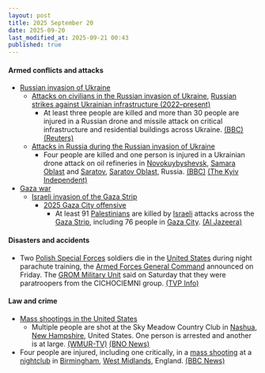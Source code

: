 ```yaml
---
layout: post
title: 2025 September 20
date: 2025-09-20
last_modified_at: 2025-09-21 00:43
published: true
---
```



#### Armed conflicts and attacks

* [Russian invasion of Ukraine](https://en.wikipedia.org/wiki/Russian_invasion_of_Ukraine "Russian invasion of Ukraine")
  * [Attacks on civilians in the Russian invasion of Ukraine](https://en.wikipedia.org/wiki/Attacks_on_civilians_in_the_Russian_invasion_of_Ukraine "Attacks on civilians in the Russian invasion of Ukraine"), [Russian strikes against Ukrainian infrastructure (2022–present)](https://en.wikipedia.org/wiki/Russian_strikes_against_Ukrainian_infrastructure_%282022%E2%80%93present%29 "Russian strikes against Ukrainian infrastructure (2022–present)")
    * At least three people are killed and more than 30 people are injured in a Russian drone and missile attack on critical infrastructure and residential buildings across Ukraine. [(BBC)](https://www.bbc.com/news/articles/ce3253gxqvwo) [(Reuters)](https://www.reuters.com/world/europe/russia-hits-ukraine-with-barrage-drones-missiles-kills-3-kyiv-says-2025-09-20/)
  * [Attacks in Russia during the Russian invasion of Ukraine](https://en.wikipedia.org/wiki/Attacks_in_Russia_during_the_Russian_invasion_of_Ukraine "Attacks in Russia during the Russian invasion of Ukraine")
    * Four people are killed and one person is injured in a Ukrainian drone attack on oil refineries in [Novokuybyshevsk](https://en.wikipedia.org/wiki/Novokuybyshevsk "Novokuybyshevsk"), [Samara Oblast](https://en.wikipedia.org/wiki/Samara_Oblast "Samara Oblast") and [Saratov](https://en.wikipedia.org/wiki/Saratov "Saratov"), [Saratov Oblast](https://en.wikipedia.org/wiki/Saratov_Oblast "Saratov Oblast"), Russia. [(BBC)](https://www.bbc.com/news/articles/ce3253gxqvwo) [(The Kyiv Independent)](https://kyivindependent.com/ukraine-reportedly-strike-oil-refinery-in-russia-saratov-oblast-explosions-reported-deep-inside-russia/)
* [Gaza war](https://en.wikipedia.org/wiki/Gaza_war "Gaza war")
  * [Israeli invasion of the Gaza Strip](https://en.wikipedia.org/wiki/Israeli_invasion_of_the_Gaza_Strip "Israeli invasion of the Gaza Strip")
    * [2025 Gaza City offensive](https://en.wikipedia.org/wiki/2025_Gaza_City_offensive "2025 Gaza City offensive")
      * At least 91 [Palestinians](https://en.wikipedia.org/wiki/Palestinians "Palestinians") are killed by [Israeli](https://en.wikipedia.org/wiki/Israel "Israel") attacks across the [Gaza Strip](https://en.wikipedia.org/wiki/Gaza_Strip "Gaza Strip"), including 76 people in [Gaza City](https://en.wikipedia.org/wiki/Gaza_City "Gaza City"). [(Al Jazeera)](https://www.aljazeera.com/news/2025/9/20/israeli-bombing-kills-over-90-palestinians-as-gaza-city-faces-destruction)

#### Disasters and accidents

* Two [Polish Special Forces](https://en.wikipedia.org/wiki/Polish_Special_Forces "Polish Special Forces") soldiers die in the [United States](https://en.wikipedia.org/wiki/United_States "United States") during night parachute training, the [Armed Forces General Command](https://en.wikipedia.org/wiki/Armed_Forces_General_Command_%28Poland%29 "Armed Forces General Command (Poland)") announced on Friday. The [GROM Military Unit](https://en.wikipedia.org/wiki/GROM_Military_Unit "GROM Military Unit") said on Saturday that they were paratroopers from the CICHOCIEMNI group. [(TVP Info)](https://www.tvp.info/89031126/wypadek-na-szkoleniu-spadochronowym-w-usa-nie-zyje-dwoch-polskich-komandosow-grom)

#### Law and crime

* [Mass shootings in the United States](https://en.wikipedia.org/wiki/Mass_shootings_in_the_United_States "Mass shootings in the United States")
  * Multiple people are shot at the Sky Meadow Country Club in [Nashua](https://en.wikipedia.org/wiki/Nashua%2C_New_Hampshire "Nashua, New Hampshire"), [New Hampshire](https://en.wikipedia.org/wiki/New_Hampshire "New Hampshire"), United States. One person is arrested and another is at large. [(WMUR-TV)](https://www.wmur.com/article/sky-meadow-country-club-nashua-new-hampshire-shooting/67982589) [(BNO News)](https://x.com/BNODesk/status/1969561274934612333)
* Four people are injured, including one critically, in a [mass shooting](https://en.wikipedia.org/wiki/Mass_shooting "Mass shooting") at a [nightclub](https://en.wikipedia.org/wiki/Nightclub "Nightclub") in [Birmingham](https://en.wikipedia.org/wiki/Birmingham "Birmingham"), [West Midlands](https://en.wikipedia.org/wiki/West_Midlands_%28region%29 "West Midlands (region)"), England. [(BBC News)](https://www.bbc.com/news/articles/c701xdnr09wo)
